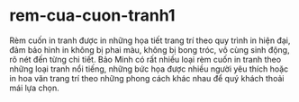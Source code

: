 # rem-cua-cuon-tranh1
Rèm cuốn in tranh được in những họa tiết trang trí theo quy trình in hiện đại, đảm bảo hình in không bị phai màu, không bị bong tróc, vô cùng sinh động, rõ nét đến từng chi tiết. Bảo Minh có rất nhiều loại rèm cuốn in tranh theo những loại tranh nổi tiếng, những bức họa được nhiều người yêu thích hoặc in hoa văn trang trí theo những phong cách khác nhau để quý khách thoải mái lựa chọn.
